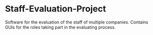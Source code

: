 # Staff-Evaluation-Project
Software for the evaluation of the staff of multiple companies. Contains GUIs for the roles taking part in the evaluating process.
